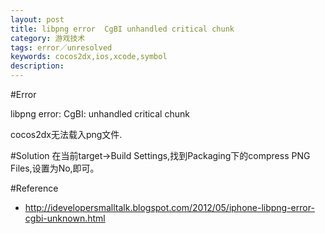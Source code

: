 ```yaml
---
layout: post
title: libpng error  CgBI unhandled critical chunk
category: 游戏技术
tags: error／unresolved
keywords: cocos2dx,ios,xcode,symbol
description: 
---
```

#Error

libpng error: CgBI: unhandled critical chunk

cocos2dx无法载入png文件.

#Solution
在当前target->Build Settings,找到Packaging下的compress PNG Files,设置为No,即可。

#Reference
* <http://idevelopersmalltalk.blogspot.com/2012/05/iphone-libpng-error-cgbi-unknown.html>